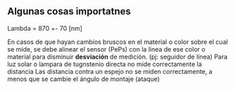 Algunas cosas importatnes
---------------------------


Lambda = 870 +- 70 [nm]

En casos de que hayan cambios bruscos en el material o color sobre el cual se mide, se debe alinear el sensor (PePs) con la linea de ese color o material para disminuir <b>desviación</b> de medición. (pj: seguidor de línea)
Para luz solar o lampara de tugnstenio directa no mide correctamente la distancia
Las distancia contra un espejo no se miden correctamente, a menos que se cambie el ángulo de montaje (ataque)